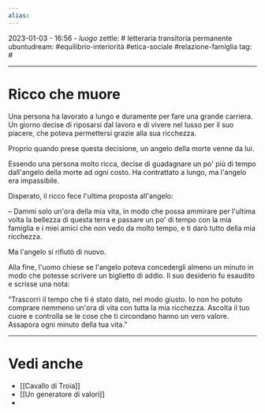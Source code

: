```yaml
---
alias: 
---
```

2023-01-03 - 16:56 - *luogo*
zettle: # letteraria transitoria permanente
ubuntudream: #equilibrio-interiorità #etica-sociale #relazione-famiglia 
tag: #

---
# Ricco che muore
Una persona ha lavorato a lungo e duramente per fare una grande carriera. Un giorno decise di riposarsi dal lavoro e di vivere nel lusso per il suo piacere, che poteva permettersi grazie alla sua ricchezza.

Proprio quando prese questa decisione, un angelo della morte venne da lui.

Essendo una persona molto ricca, decise di guadagnare un po' più di tempo dall'angelo della morte ad ogni costo. Ha contrattato a lungo, ma l'angelo era impassibile.

Disperato, il ricco fece l'ultima proposta all'angelo:

– Dammi solo un'ora della mia vita, in modo che possa ammirare per l'ultima volta la bellezza di questa terra e passare un po' di tempo con la mia famiglia e i miei amici che non vedo da molto tempo, e ti darò tutto della mia ricchezza.

Ma l'angelo si rifiutò di nuovo.

Alla fine, l'uomo chiese se l'angelo poteva concedergli almeno un minuto in modo che potesse scrivere un biglietto di addio. Il suo desiderio fu esaudito e scrisse una nota:

“Trascorri il tempo che ti è stato dato, nel modo giusto. Io non ho potuto comprare nemmeno un'ora di vita con tutta la mia ricchezza. Ascolta il tuo cuore e controlla se le cose che ti circondano hanno un vero valore. Assapora ogni minuto della tua vita.”



---
# Vedi anche
- [[Cavallo di Troia]]
- [[Un generatore di valori]]
- 
